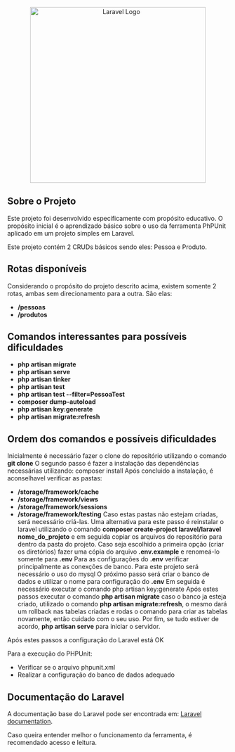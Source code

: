 <p align="center"><a href="https://laravel.com" target="_blank"><img src="https://raw.githubusercontent.com/laravel/art/master/logo-lockup/5%20SVG/2%20CMYK/1%20Full%20Color/laravel-logolockup-cmyk-red.svg" width="400" alt="Laravel Logo"></a></p>

## Sobre o Projeto

Este projeto foi desenvolvido especificamente com propósito educativo.
O propósito inicial é o aprendizado básico sobre o uso da ferramenta PhPUnit aplicado em um projeto simples em Laravel.

Este projeto contém 2 CRUDs básicos sendo eles: Pessoa e Produto.

## Rotas disponíveis

Considerando o propósito do projeto descrito acima, existem somente 2 rotas, ambas sem direcionamento para a outra. São elas:

- **/pessoas**
- **/produtos**

## Comandos interessantes para possíveis dificuldades

- **php artisan migrate**
- **php artisan serve**
- **php artisan tinker**
- **php artisan test**
- **php artisan test --filter=PessoaTest**
- **composer dump-autoload**
- **php artisan key:generate**
- **php artisan migrate:refresh**

## Ordem dos comandos e possíveis dificuldades
Inicialmente é necessário fazer o clone do repositório utilizando o comando **git clone**
O segundo passo é fazer a instalação das dependências necessárias utilizando: composer install
Após concluido a instalação, é aconselhavel verificar as pastas: 
- **/storage/framework/cache**
- **/storage/framework/views**
- **/storage/framework/sessions**
- **/storage/framework/testing**
Caso estas pastas não estejam criadas, será necessário criá-las.
Uma alternativa para este passo é reinstalar o laravel utilizando o comando **composer create-project laravel/laravel nome_do_projeto** e em seguida copiar os arquivos do repositório para dentro da pasta do projeto.
Caso seja escolhido a primeira opção (criar os diretórios) fazer uma cópia do arquivo **.env.example** e renomeá-lo somente para **.env**
Para as configurações do **.env** verificar principalmente as conexções de banco. Para este projeto será necessário o uso do mysql
O próximo passo será criar o banco de dados e utilizar o nome para configuração do **.env**
Em seguida é necessário executar o comando php artisan key:generate
Após estes passos executar o comando **php artisan migrate** caso o banco ja esteja criado, utilizado o comando **php artisan migrate:refresh**, o mesmo dará um rollback nas tabelas criadas e rodas o comando para criar as tabelas novamente, então cuidado com o seu uso.
Por fim, se tudo estiver de acordo, **php artisan serve** para iniciar o servidor.

Após estes passos a configuração do Laravel está OK

Para a execução do PHPUnit:
- Verificar se o arquivo phpunit.xml
- Realizar a configuração do banco de dados adequado

## Documentação do Laravel

A documentação base do Laravel pode ser encontrada em: [Laravel documentation](https://laravel.com/docs/contributions).

Caso queira entender melhor o funcionamento da ferramenta, é recomendado acesso e leitura.
